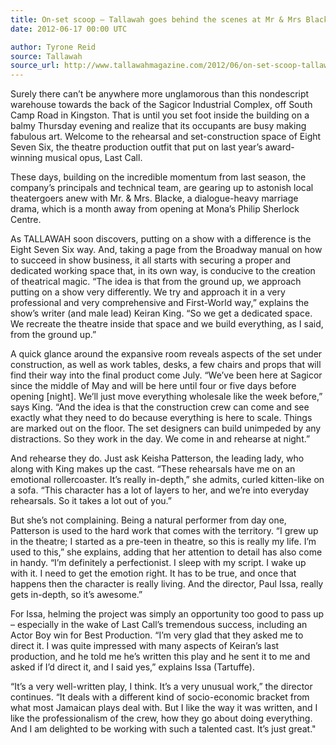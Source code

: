 ```yaml
---
title: On-set scoop — Tallawah goes behind the scenes at Mr & Mrs Blacke
date: 2012-06-17 00:00 UTC

author: Tyrone Reid
source: Tallawah
source_url: http://www.tallawahmagazine.com/2012/06/on-set-scoop-tallawah-goes-behind.html
---
```


Surely there can’t be anywhere more unglamorous than this nondescript warehouse
towards the back of the Sagicor Industrial Complex, off South Camp Road in
Kingston. That is until you set foot inside the building on a balmy Thursday
evening and realize that its occupants are busy making fabulous art. Welcome
to the rehearsal and set-construction space of Eight Seven Six, the theatre
production outfit that put on last year’s award-winning musical opus, Last Call.

These days, building on the incredible momentum from last season, the company’s
principals and technical team, are gearing up to astonish local theatergoers
anew with Mr. & Mrs. Blacke, a dialogue-heavy marriage drama, which is a month
away from opening at Mona’s Philip Sherlock Centre.

As TALLAWAH soon discovers, putting on a show with a difference is the Eight
Seven Six way. And, taking a page from the Broadway manual on how to succeed
in show business, it all starts with securing a proper and dedicated working
space that, in its own way, is conducive to the creation of theatrical magic.
“The idea is that from the ground up, we approach putting on a show very
differently. We try and approach it in a very professional and very
comprehensive and First-World way,” explains the show’s writer (and male lead)
Keiran King. “So we get a dedicated space. We recreate the theatre inside that
space and we build everything, as I said, from the ground up.”

A quick glance around the expansive room reveals aspects of the set under
construction, as well as work tables, desks, a few chairs and props that will
find their way into the final product come July. “We’ve been here at Sagicor
since the middle of May and will be here until four or five days before
opening [night]. We’ll just move everything wholesale like the week before,”
says King. “And the idea is that the construction crew can come and see
exactly what they need to do because everything is here to scale. Things are
marked out on the floor. The set designers can build unimpeded by any
distractions. So they work in the day. We come in and rehearse at night.”

And rehearse they do. Just ask Keisha Patterson, the leading lady, who along
with King makes up the cast. “These rehearsals have me on an emotional
rollercoaster. It’s really in-depth,” she admits, curled kitten-like on a sofa.
“This character has a lot of layers to her, and we’re into everyday rehearsals.
So it takes a lot out of you.”

But she’s not complaining. Being a natural performer from day one, Patterson is
used to the hard work that comes with the territory. “I grew up in the theatre;
I started as a pre-teen in theatre, so this is really my life. I’m used to
this,” she explains, adding that her attention to detail has also come in
handy. “I’m definitely a perfectionist. I sleep with my script. I wake up with
it. I need to get the emotion right. It has to be true, and once that happens
then the character is really living. And the director, Paul Issa, really gets
in-depth, so it’s awesome.”

For Issa, helming the project was simply an opportunity too good to pass up –
especially in the wake of Last Call’s tremendous success, including an Actor
Boy win for Best Production. “I’m very glad that they asked me to direct it.
I was quite impressed with many aspects of Keiran’s last production, and he
told me he’s written this play and he sent it to me and asked if I’d direct
it, and I said yes,” explains Issa (Tartuffe).

“It’s a very well-written play, I think. It’s a very unusual work,” the
director continues. “It deals with a different kind of socio-economic bracket
from what most Jamaican plays deal with. But I like the way it was written,
and I like the professionalism of the crew, how they go about doing everything.
And I am delighted to be working with such a talented cast. It’s just great."
